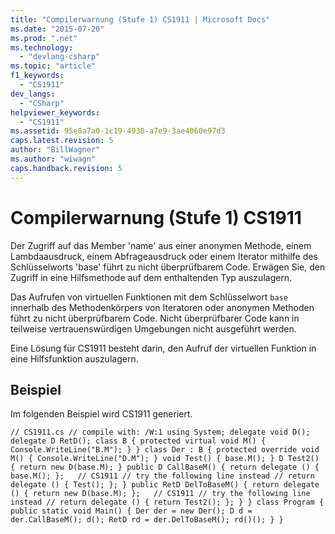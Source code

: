```yaml
---
title: "Compilerwarnung (Stufe 1) CS1911 | Microsoft Docs"
ms.date: "2015-07-20"
ms.prod: ".net"
ms.technology: 
  - "devlang-csharp"
ms.topic: "article"
f1_keywords: 
  - "CS1911"
dev_langs: 
  - "CSharp"
helpviewer_keywords: 
  - "CS1911"
ms.assetid: 95e8a7a0-1c19-4930-a7e9-3ae4060e97d3
caps.latest.revision: 5
author: "BillWagner"
ms.author: "wiwagn"
caps.handback.revision: 5
---
```

# Compilerwarnung (Stufe 1) CS1911
Der Zugriff auf das Member 'name' aus einer anonymen Methode, einem Lambdaausdruck, einem Abfrageausdruck oder einem Iterator mithilfe des Schlüsselworts 'base' führt zu nicht überprüfbarem Code. Erwägen Sie, den Zugriff in eine Hilfsmethode auf dem enthaltenden Typ auszulagern.  
  
 Das Aufrufen von virtuellen Funktionen mit dem Schlüsselwort `base` innerhalb des Methodenkörpers von Iteratoren oder anonymen Methoden führt zu nicht überprüfbarem Code. Nicht überprüfbarer Code kann in teilweise vertrauenswürdigen Umgebungen nicht ausgeführt werden.  
  
 Eine Lösung für CS1911 besteht darin, den Aufruf der virtuellen Funktion in eine Hilfsfunktion auszulagern.  
  
## Beispiel  
 Im folgenden Beispiel wird CS1911 generiert.  
  
```  
// CS1911.cs // compile with: /W:1 using System; delegate void D(); delegate D RetD(); class B { protected virtual void M() { Console.WriteLine("B.M"); } } class Der : B { protected override void M() { Console.WriteLine("D.M"); } void Test() { base.M(); } D Test2() { return new D(base.M); } public D CallBaseM() { return delegate () { base.M(); };   // CS1911 // try the following line instead // return delegate () { Test(); }; } public RetD DelToBaseM() { return delegate () { return new D(base.M); };   // CS1911 // try the following line instead // return delegate () { return Test2(); }; } } class Program { public static void Main() { Der der = new Der(); D d = der.CallBaseM(); d(); RetD rd = der.DelToBaseM(); rd()(); } }  
```